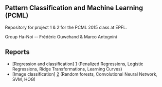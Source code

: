 
Pattern Classification and Machine Learning (PCML)
------------

Repository for project 1 & 2 for the PCML 2015 class at EPFL.

Group Ha-Noi -- Frédéric Ouwehand & Marco Antognini

Reports
------------

* [Regression and classification] [1] (Penalized Regressions, Logistic Regressions, Ridge Transformations, Learning Curves)
* [Image classification] [2] (Random forests, Convolutional Neural Network, SVM, HOG)

[1]:https://github.com/mantognini/PCML-Hanoi/blob/master/project-1/handin/report.pdf
[2]:https://github.com/mantognini/PCML-Hanoi/blob/master/project-2/hand-in/report.pdf

